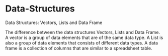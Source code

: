 # Data-Structures
Data Structures: Vectors, Lists and Data Frame

The difference between the data structures Vectors, Lists and Data Frame.
A vector is a group of data elements that are of the same data type. 
A List is also a group of data elements that consists of different data types.
A data frame is a collection of columns that are similar to a spreadsheet table.
